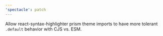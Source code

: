 ```yaml
---
'spectacle': patch
---
```


Allow react-syntax-highlighter prism theme imports to have more tolerant `.default` behavior with CJS vs. ESM.

